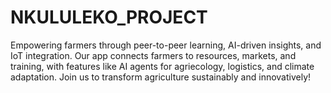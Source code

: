 # NKULULEKO_PROJECT
Empowering farmers through peer-to-peer learning, AI-driven insights, and IoT integration. Our app connects farmers to resources, markets, and training, with features like AI agents for agriecology, logistics, and climate adaptation. Join us to transform agriculture sustainably and innovatively!
